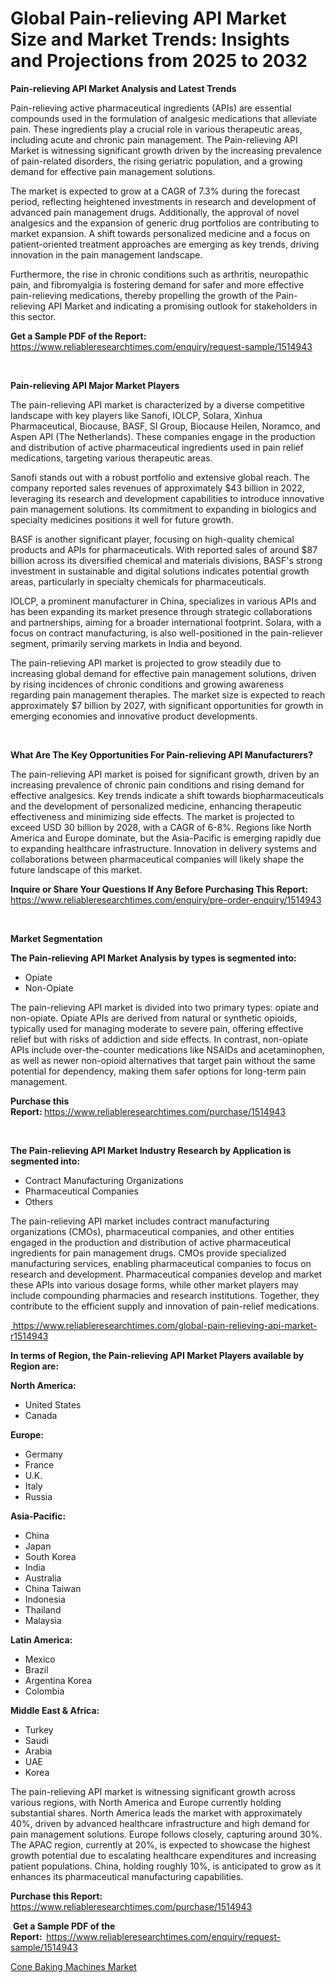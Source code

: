 <p><h1>Global Pain-relieving API Market Size and Market Trends: Insights and Projections from 2025 to 2032</h1></p><p><strong>Pain-relieving API Market Analysis and Latest Trends</strong></p>
<p><p>Pain-relieving active pharmaceutical ingredients (APIs) are essential compounds used in the formulation of analgesic medications that alleviate pain. These ingredients play a crucial role in various therapeutic areas, including acute and chronic pain management. The Pain-relieving API Market is witnessing significant growth driven by the increasing prevalence of pain-related disorders, the rising geriatric population, and a growing demand for effective pain management solutions.</p><p>The market is expected to grow at a CAGR of 7.3% during the forecast period, reflecting heightened investments in research and development of advanced pain management drugs. Additionally, the approval of novel analgesics and the expansion of generic drug portfolios are contributing to market expansion. A shift towards personalized medicine and a focus on patient-oriented treatment approaches are emerging as key trends, driving innovation in the pain management landscape. </p><p>Furthermore, the rise in chronic conditions such as arthritis, neuropathic pain, and fibromyalgia is fostering demand for safer and more effective pain-relieving medications, thereby propelling the growth of the Pain-relieving API Market and indicating a promising outlook for stakeholders in this sector.</p></p>
<p><strong>Get a Sample PDF of the Report:&nbsp;</strong> <a href="https://www.reliableresearchtimes.com/enquiry/request-sample/1514943?utm_campaign=2264&utm_medium=2&utm_source=Github&utm_content=ia&utm_term=29032025&utm_id=pain-relieving-api">https://www.reliableresearchtimes.com/enquiry/request-sample/1514943</a></p>
<p>&nbsp;</p>
<p><strong>Pain-relieving API Major Market Players</strong></p>
<p><p>The pain-relieving API market is characterized by a diverse competitive landscape with key players like Sanofi, IOLCP, Solara, Xinhua Pharmaceutical, Biocause, BASF, SI Group, Biocause Heilen, Noramco, and Aspen API (The Netherlands). These companies engage in the production and distribution of active pharmaceutical ingredients used in pain relief medications, targeting various therapeutic areas.</p><p>Sanofi stands out with a robust portfolio and extensive global reach. The company reported sales revenues of approximately $43 billion in 2022, leveraging its research and development capabilities to introduce innovative pain management solutions. Its commitment to expanding in biologics and specialty medicines positions it well for future growth.</p><p>BASF is another significant player, focusing on high-quality chemical products and APIs for pharmaceuticals. With reported sales of around $87 billion across its diversified chemical and materials divisions, BASF's strong investment in sustainable and digital solutions indicates potential growth areas, particularly in specialty chemicals for pharmaceuticals.</p><p>IOLCP, a prominent manufacturer in China, specializes in various APIs and has been expanding its market presence through strategic collaborations and partnerships, aiming for a broader international footprint. Solara, with a focus on contract manufacturing, is also well-positioned in the pain-reliever segment, primarily serving markets in India and beyond.</p><p>The pain-relieving API market is projected to grow steadily due to increasing global demand for effective pain management solutions, driven by rising incidences of chronic conditions and growing awareness regarding pain management therapies. The market size is expected to reach approximately $7 billion by 2027, with significant opportunities for growth in emerging economies and innovative product developments.</p></p>
<p>&nbsp;</p>
<p><strong>What Are The Key Opportunities For Pain-relieving API Manufacturers?</strong></p>
<p><p>The pain-relieving API market is poised for significant growth, driven by an increasing prevalence of chronic pain conditions and rising demand for effective analgesics. Key trends indicate a shift towards biopharmaceuticals and the development of personalized medicine, enhancing therapeutic effectiveness and minimizing side effects. The market is projected to exceed USD 30 billion by 2028, with a CAGR of 6-8%. Regions like North America and Europe dominate, but the Asia-Pacific is emerging rapidly due to expanding healthcare infrastructure. Innovation in delivery systems and collaborations between pharmaceutical companies will likely shape the future landscape of this market.</p></p>
<p><strong>Inquire or Share Your Questions If Any Before Purchasing This Report:</strong> <a href="https://www.reliableresearchtimes.com/enquiry/pre-order-enquiry/1514943?utm_campaign=2264&utm_medium=2&utm_source=Github&utm_content=ia&utm_term=29032025&utm_id=pain-relieving-api">https://www.reliableresearchtimes.com/enquiry/pre-order-enquiry/1514943</a></p>
<p>&nbsp;</p>
<p><strong>Market Segmentation</strong></p>
<p><strong>The Pain-relieving API Market Analysis by types is segmented into:</strong></p>
<p><ul><li>Opiate</li><li>Non-Opiate</li></ul></p>
<p><p>The pain-relieving API market is divided into two primary types: opiate and non-opiate. Opiate APIs are derived from natural or synthetic opioids, typically used for managing moderate to severe pain, offering effective relief but with risks of addiction and side effects. In contrast, non-opiate APIs include over-the-counter medications like NSAIDs and acetaminophen, as well as newer non-opioid alternatives that target pain without the same potential for dependency, making them safer options for long-term pain management.</p></p>
<p><strong>Purchase this Report:&nbsp;</strong><a href="https://www.reliableresearchtimes.com/purchase/1514943?utm_campaign=2264&utm_medium=2&utm_source=Github&utm_content=ia&utm_term=29032025&utm_id=pain-relieving-api">https://www.reliableresearchtimes.com/purchase/1514943</a></p>
<p>&nbsp;</p>
<p><strong>The Pain-relieving API Market Industry Research by Application is segmented into:</strong></p>
<p><ul><li>Contract Manufacturing Organizations</li><li>Pharmaceutical Companies</li><li>Others</li></ul></p>
<p><p>The pain-relieving API market includes contract manufacturing organizations (CMOs), pharmaceutical companies, and other entities engaged in the production and distribution of active pharmaceutical ingredients for pain management drugs. CMOs provide specialized manufacturing services, enabling pharmaceutical companies to focus on research and development. Pharmaceutical companies develop and market these APIs into various dosage forms, while other market players may include compounding pharmacies and research institutions. Together, they contribute to the efficient supply and innovation of pain-relief medications.</p></p>
<p><a href="https://www.reliableresearchtimes.com/global-pain-relieving-api-market-r1514943?utm_campaign=2264&utm_medium=2&utm_source=Github&utm_content=ia&utm_term=29032025&utm_id=pain-relieving-api">&nbsp;https://www.reliableresearchtimes.com/global-pain-relieving-api-market-r1514943</a></p>
<p><strong>In terms of Region, the Pain-relieving API Market Players available by Region are:</strong></p>
<p>
    <p> <strong> North America: </strong>
        <ul>
            <li>United States</li>
            <li>Canada</li>
        </ul>
        </p> 
    <p> <strong> Europe: </strong>
        <ul>
            <li>Germany</li>
            <li>France</li>
            <li>U.K.</li>
            <li>Italy</li>
            <li>Russia</li>
        </ul>
        </p> 
    <p> <strong> Asia-Pacific: </strong>
        <ul>
            <li>China</li>
            <li>Japan</li>
            <li>South Korea</li>
            <li>India</li>
            <li>Australia</li>
            <li>China Taiwan</li>
            <li>Indonesia</li>
            <li>Thailand</li>
            <li>Malaysia</li>
        </ul>
        </p> 
    <p> <strong> Latin America: </strong>
        <ul>
            <li>Mexico</li>
            <li>Brazil</li>
            <li>Argentina Korea</li>
            <li>Colombia</li>
        </ul>
        </p> 
    <p> <strong> Middle East & Africa: </strong>
        <ul>
            <li>Turkey</li>
            <li>Saudi</li>
            <li>Arabia</li>
            <li>UAE</li>
            <li>Korea</li>
        </ul>
    </p>
    </p>
<p><p>The pain-relieving API market is witnessing significant growth across various regions, with North America and Europe currently holding substantial shares. North America leads the market with approximately 40%, driven by advanced healthcare infrastructure and high demand for pain management solutions. Europe follows closely, capturing around 30%. The APAC region, currently at 20%, is expected to showcase the highest growth potential due to escalating healthcare expenditures and increasing patient populations. China, holding roughly 10%, is anticipated to grow as it enhances its pharmaceutical manufacturing capabilities.</p></p>
<p><strong>Purchase this Report: </strong><a href="https://www.reliableresearchtimes.com/purchase/1514943?utm_campaign=2264&utm_medium=2&utm_source=Github&utm_content=ia&utm_term=29032025&utm_id=pain-relieving-api">https://www.reliableresearchtimes.com/purchase/1514943</a></p>
<p>&nbsp;<strong>Get a Sample PDF of the Report:&nbsp;&nbsp;</strong><a href="https://www.reliableresearchtimes.com/enquiry/request-sample/1514943?utm_campaign=2264&utm_medium=2&utm_source=Github&utm_content=ia&utm_term=29032025&utm_id=pain-relieving-api">https://www.reliableresearchtimes.com/enquiry/request-sample/1514943</a></p>
<p><strong></strong></p>
<p><p><a href="https://github.com/GenaGaines34/Market-Research-Report-List-2/blob/main/cone-baking-machines-market.md?utm_campaign=2264&utm_medium=2&utm_source=Github&utm_content=ia&utm_term=29032025&utm_id=pain-relieving-api">Cone Baking Machines Market</a></p></p>